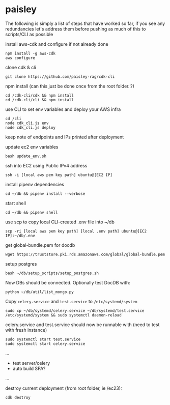# paisley

The following is simply a list of steps that have worked so far, if you see any redundancies let's address them before pushing as much of this to scripts/CLI as possible


install aws-cdk and configure if not already done
```
npm install -g aws-cdk
aws configure
```


clone cdk & cli
```
git clone https://github.com/paisley-rag/cdk-cli
```


npm install (can this just be done once from the root folder..?)
```
cd /cdk-cli/cdk && npm install
cd /cdk-cli/cli && npm install
```


use CLI to set env variables and deploy your AWS infra
```
cd /cli
node cdk_cli.js env
node cdk_cli.js deploy
```
keep note of endpoints and IPs printed after deployment



update ec2 env variables
```
bash update_env.sh
```


ssh into EC2 using Public IPv4 address
```
ssh -i [local aws pem key path] ubuntu@[EC2 IP]
```


install pipenv dependencies
```
cd ~/db && pipenv install --verbose
```


start shell
```
cd ~/db && pipenv shell
```


use scp to copy local CLI-created .env file into ~/db
```
scp -ri [local aws pem key path] [local .env path] ubuntu@[EC2 IP]:~/db/.env
```


get global-bundle.pem for docdb
```
wget https://truststore.pki.rds.amazonaws.com/global/global-bundle.pem
```


setup postgres
```
bash ~/db/setup_scripts/setup_postgres.sh
```


Now DBs should be connected. Optionally test DocDB with:
```
python ~/db/util/list_mongo.py
```


Copy `celery.service` and `test.service` to `/etc/systemd/system`
```
sudo cp ~/db/systemd/celery.service ~/db/systemd/test.service /etc/systemd/system && sudo systemctl daemon-reload
```


celery.service and test.service should now be runnable with (need to test with fresh instance)
```
sudo systemctl start test.service
sudo systemctl start celery.service
```


...

- test server/celery
- auto build SPA?

...


destroy current deployment (from root folder, ie /ec23):
```
cdk destroy
```
